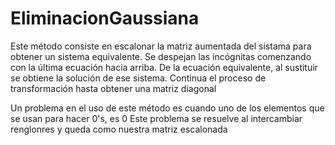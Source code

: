 # EliminacionGaussiana

Este método consiste en escalonar la matriz aumentada del sistama para obtener un sistema equivalente. 
Se despejan las incógnitas comenzando con la última ecuación hacia arriba.
De la ecuación equivalente, al sustituir se obtiene la solución de ese sistema. 
Continua el proceso de transformación hasta obtener una matriz diagonal

Un problema en el uso de este método es cuando uno de los elementos que se usan para hacer 0's, es 0
Este problema se resuelve al intercambiar renglonres y queda como nuestra matriz escalonada

